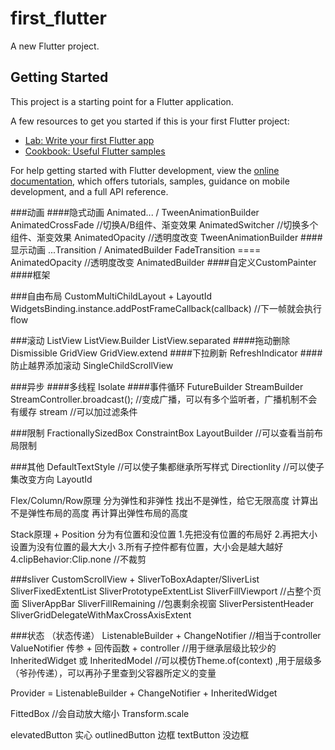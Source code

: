 # first_flutter

A new Flutter project.

## Getting Started

This project is a starting point for a Flutter application.

A few resources to get you started if this is your first Flutter project:

- [Lab: Write your first Flutter app](https://docs.flutter.dev/get-started/codelab)
- [Cookbook: Useful Flutter samples](https://docs.flutter.dev/cookbook)

For help getting started with Flutter development, view the 
[online documentation](https://docs.flutter.dev/), which offers tutorials,
samples, guidance on mobile development, and a full API reference.

###动画
####隐式动画  Animated... / TweenAnimationBuilder
AnimatedCrossFade   //切换A/B组件、渐变效果
AnimatedSwitcher    //切换多个组件、渐变效果
AnimatedOpacity     //透明度改变
TweenAnimationBuilder
####显示动画  ...Transition / AnimatedBuilder
FadeTransition ==== AnimatedOpacity //透明度改变
AnimatedBuilder
####自定义CustomPainter
####框架

###自由布局
CustomMultiChildLayout + LayoutId 
WidgetsBinding.instance.addPostFrameCallback(callback) //下一帧就会执行
flow



###滚动
ListView 
ListView.Builder
ListView.separated
####拖动删除   Dismissible
GridView
GridView.extend
####下拉刷新   RefreshIndicator 
####防止越界添加滚动   SingleChildScrollView

###异步
####多线程 Isolate
####事件循环
FutureBuilder
StreamBuilder 
StreamController.broadcast();   //变成广播，可以有多个监听者，广播机制不会有缓存
stream  //可以加过滤条件



###限制
FractionallySizedBox
ConstraintBox 
LayoutBuilder //可以查看当前布局限制

###其他
DefaultTextStyle //可以使子集都继承所写样式
Directionlity //可以使子集改变方向
LayoutId

Flex/Column/Row原理
分为弹性和非弹性
找出不是弹性，给它无限高度
计算出不是弹性布局的高度
再计算出弹性布局的高度

Stack原理 + Position
分为有位置和没位置
1.先把没有位置的布局好
2.再把大小设置为没有位置的最大大小
3.所有子控件都有位置，大小会是越大越好
4.clipBehavior:Clip.none //不裁剪

###sliver
CustomScrollView + SliverToBoxAdapter/SliverList 
SliverFixedExtentList
SliverPrototypeExtentList
SliverFillViewport  //占整个页面
SliverAppBar 
SliverFillRemaining //包裹剩余视窗
SliverPersistentHeader 
SliverGridDelegateWithMaxCrossAxisExtent

###状态 （状态传递）
ListenableBuilder + ChangeNotifier  //相当于controller
ValueNotifier
传参 + 回传函数 + controller //用于继承层级比较少的
InheritedWidget 或 InheritedModel  //可以模仿Theme.of(context) ,用于层级多（爷孙传递），可以再孙子里查到父容器所定义的变量

Provider = ListenableBuilder + ChangeNotifier + InheritedWidget

FittedBox //会自动放大缩小
Transform.scale

elevatedButton 实心
outlinedButton 边框
textButton 没边框